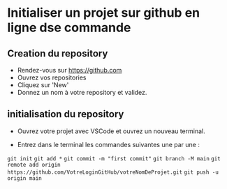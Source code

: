 # Initialiser un projet sur github en ligne dse commande

## Creation du repository

- Rendez-vous sur https://github.com 
- Ouvrez vos repositories
- Cliquez sur 'New'
- Donnez un nom à votre repository et validez.

## initialisation du repository

- Ouvrez votre projet avec VSCode et ouvrez un nouveau terminal.

- Entrez dans le terminal les commandes suivantes une par une :

```git init```
```git add *```
```git commit -m "first commit"```
```git branch -M main```
```git remote add origin https://github.com/VotreLoginGitHub/votreNomDeProjet.git```
```git push -u origin main```